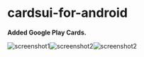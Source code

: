 cardsui-for-android
===================

**Added Google Play Cards.**

![screenshot1](http://pimpmyrom.org/screenshots/rsz_cards-framed.png)![screenshot2](http://pimpmyrom.org/screenshots/rsz_cards-swipe-framed.png)![screenshot2](http://pimpmyrom.org/screenshots/rsz_cards-overflow-framed.png)

